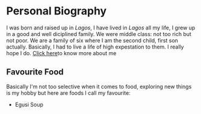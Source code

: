 # Personal Biography
I was born and raised up in *Lagos*, I have lived in *Lagos* all
my life, I grew up in a good and well diciplined family. We
were middle class: not too rich but not poor. We are a family
of six where I am the second child, first son actually. 
Basically, I had to live a life of high expestation to them. 
I really hope I do.
[Click here](http://IzuagbeSamuel.git.io/coop/)to know more about me

## Favourite Food
Basically I'm not too selective when it comes to food, exploring new things 
is my hobby but here are foods I call my favourite:
* Egusi Soup
